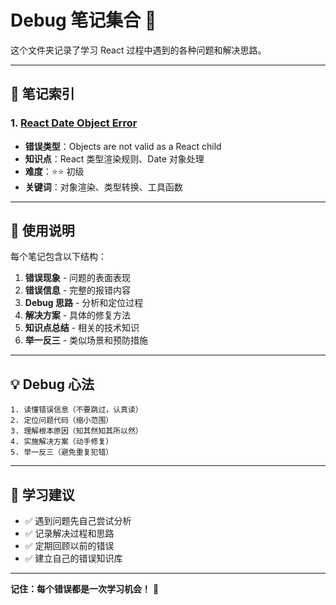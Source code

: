 # Debug 笔记集合 🐛

这个文件夹记录了学习 React 过程中遇到的各种问题和解决思路。

---

## 📂 笔记索引

### 1. [React Date Object Error](./React-Date-Object-Error.md)
- **错误类型**：Objects are not valid as a React child
- **知识点**：React 类型渲染规则、Date 对象处理
- **难度**：⭐⭐ 初级
- **关键词**：对象渲染、类型转换、工具函数

---

## 📖 使用说明

每个笔记包含以下结构：
1. **错误现象** - 问题的表面表现
2. **错误信息** - 完整的报错内容
3. **Debug 思路** - 分析和定位过程
4. **解决方案** - 具体的修复方法
5. **知识点总结** - 相关的技术知识
6. **举一反三** - 类似场景和预防措施

---

## 💡 Debug 心法

```
1. 读懂错误信息（不要跳过，认真读）
2. 定位问题代码（缩小范围）
3. 理解根本原因（知其然知其所以然）
4. 实施解决方案（动手修复）
5. 举一反三（避免重复犯错）
```

---

## 🎯 学习建议

- ✅ 遇到问题先自己尝试分析
- ✅ 记录解决过程和思路
- ✅ 定期回顾以前的错误
- ✅ 建立自己的错误知识库

---

**记住：每个错误都是一次学习机会！** 💪

